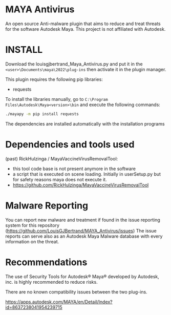 # MAYA Antivirus

An open source Anti-malware plugin that aims to reduce and treat threats for the software Autodesk Maya. This project is not affiliated with Autodesk.


# INSTALL

Download the louisgjbertrand_Maya_Antivirus.py and put it in the `<user>\Documents\maya\2022\plug-ins` then activate it in the plugin manager.


This plugin requires the following pip libraries:
  - requests


To install the libraries manually, go to `C:\Program Files\Autodesk\Maya<version>\bin` and execute the following commands:

```sh
./mayapy -m pip install requests
```

The dependencies are installed automatically with the installation programs

# Dependencies and tools used

(past) RickHulzinga / MayaVaccineVirusRemovalTool:
  - this tool code base is not present anymore in the software
  - a script that is executed on scene loading. Initially in userSetup.py but for safety reasons maya does not execute it.
  - https://github.com/RickHulzinga/MayaVaccineVirusRemovalTool

# Malware Reporting

You can report new malware and treatment if found in the issue reporting system for this repository (https://github.com/LouisGJBertrand/MAYA_Antivirus/issues)
The issue reports can serve also as an Autodesk Maya Malware database with every information on the threat.

# Recommendations

The use of Security Tools for Autodesk® Maya® developed by Autodesk, inc. is highly recommended to reduce risks.

There are no known compatibility issues between the two plug-ins.

https://apps.autodesk.com/MAYA/en/Detail/Index?id=8637238041954239715
